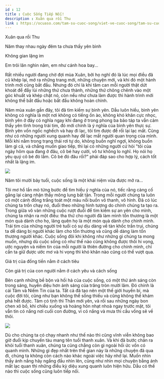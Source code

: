 ```yaml
---
id : 12
title : Cuộc Sống Tiếp Nối!
description : Xuân qua rồi Thu
link : https://ocuaso.com/tam-su-cuoc-song/viet-ve-cuoc-song/tam-su-cuoc-song-tiep-noi.html
---
```


Xuân qua rồi Thu

Năm thay nhau ngày đêm ta chưa thấy yên bình

Không gian lặng im

Em trôi lăn nghìn năm, em như cánh hoa bay...

Rất nhiều người đang chờ đợi mùa Xuân, bởi họ nghĩ đó là lúc mọi điều đã
cũ khép lại, mở ra những trang mới, những chuyện mới, và khi đó một hành
trình mới cũng bắt đầu. Nhưng đó chỉ là khi tâm can mỗi người thật dứt khoát
để đẩy lùi những thứ chưa thành, những thứ chông chênh vào một góc khuất
và khép chặt nó, còn nếu như chưa làm được thì hành trình mới không thể
bắt đầu hoặc bắt đầu không hoàn chỉnh.

Năm mùa xuân gần đây, tôi đã tìm kiếm sự bình yên. Dẫu luôn hiểu, bình yên
không có nghĩa là một nơi không có tiếng ồn ào, không khó khăn cực nhọc,
bình yên ở đây có nghĩa ngay khi đang ở trong phong ba bão táp ta vẫn cảm
thấy yên tĩnh trong trái tim, đó mới chính là ý nghĩa của bình yên thực
sự. Bình yên vốn ngốc nghếch và hay đi lạc, tôi tìm được để rồi lại lạc
mất. Cũng như có những người xung quanh hay để lạc mất người quan trọng
của mình. Mỗi khi nằm trong trạng thái rơi tự do, không buồn nghĩ ngợi,
không buồn làm gì cả, và chẳng muốn giao tiếp, thì lại có những người cứ
hỏi "tôi của ngày hôm qua đang ở đâu, cô bé hay cười, vô tư không lo nghĩ.
Họ nói họ yêu quý cô bé đó lắm. Cô bé đó đâu rồi?" phải đáp sao cho hợp
lý, cách tốt nhất là lặng im.

![](https://ocuaso.com/wp-content/uploads/2017/01/tam-su-cuoc-song-tiep-noi4.jpg)

Năm tôi mười bảy tuổi, cuộc sống là một khái niệm vừa được mở ra...

Tôi mơ hồ lần mò từng bước để tìm hiểu ý nghĩa của nó, tiếc rằng càng cố
gắng lại càng nhận thấy mông lung bất tận. Trong mỗi người chúng ta luôn
có một cánh đồng trắng toát một màu nỗi buồn vô thanh, vô hình. Đã có lúc
chúng ta trốn chạy nó, đuổi theo những hình tượng do chính chúng ta tạo
ra. Trong giữa vô vàn những cuộc rượt đuổi để tìm kiếm sự an yên cho mình,
chúng ta nhận ra một điều: tha thứ cho người đã làm mình tổn thương là một
món quà dành cho họ, lãng quên họ là một món quà dành cho chính mình. Trái
tim của những người trẻ tuổi có sự dịu dàng về tàn khốc trần trụi, chúng
ta dễ dàng bị người khác làm cho tổn thương và cũng dễ dàng làm tổn thương
người khác. Cuộc sống đôi khi không như những gì chúng ta mong muốn, nhưng
dù cuộc sống có như thế nào cũng không được thôi hi vọng, ước nguyện và
niềm tin của mỗi người là thiên đường cho chính mình, chỉ cần ta giữ được
ước mơ và hi vọng thì khó khăn nào cũng có thể vượt qua.

Giá trị của đồng tiền nằm ở cách tiêu

Còn giá trị của con người nằm ở cách yêu và cách sống

Bên cạnh những bề bộn và hối hả của cuộc sống, có một thứ ánh sáng còn trong
sáng, huyền diệu hơn ánh sáng của trăng tròn mười lăm. Đó chính là cái Tâm
và Niềm Tin của ta. Tất cả đã tạo nên một thế giới huyền bí, mà cuộc đời
tôi, cũng như bạn không thể sống thiếu và cũng không thể khám phá hết được.
Tâm có tịnh thì Thân mới yên, và rồi sau những ngày bon chen xô bồ, khi
chiều xuống và hoàng hôn nhạt nhoà ngay trước mặt, tôi vẫn tin có nắng nơi
cuối con đường, vì có nắng và mưa thì cầu vồng sẽ về thôi.

![](https://ocuaso.com/wp-content/uploads/2017/01/cuoc-song-tiep-noi-2.jpg)

Dù cho chúng ta có chạy nhanh như thế nào thì cũng vĩnh viễn không bao giờ
đuổi kịp chuyến tàu mang tên tuổi thanh xuân. Và khi đã bước chân ra khỏi
tuổi thanh xuân, chúng ta cũng chẳng còn gì ngoài hồi ức vốn có quanh mình.
Những gì đẹp nhất trên thế gian này là những chuyện đã qua đi, chúng ta
không còn cách nào khác ngoài việc hãy nhớ lại. Muốn nhìn thấy ánh nắng
hãy ngẩng đầu nhìn lên, cũng như nhìn mọi chuyện bằng ánh mắt lạc quan thì
những điều kỳ diệu xung quanh luôn hiện hữu. Dẫu có thế nào thì cuộc sống
cũng luôn tiếp nối.